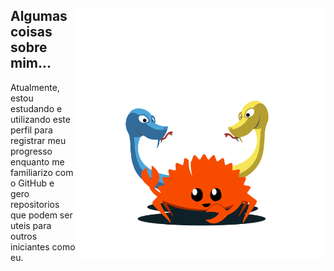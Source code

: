 
<div>
<img src="https://github.com/Ricardo7c/Ricardo7c/blob/f70900b4c2c8dfc00a0dbe15686dd541361a90e1/Art.png" alt="ilustraÃ§Ã£o de um computador" min-width="200px" max-width="400px" width="400px" align="right">
<h2>Algumas coisas sobre mim...</h2>
<p align="left">
Atualmente, estou estudando e utilizando este perfil para registrar meu progresso enquanto me familiarizo com o GitHub e gero repositorios que podem ser uteis para outros iniciantes como eu.
</p>
</div>
